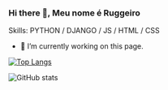 ### Hi there 👋, Meu nome é Ruggeiro

<!--
**guero-comec/guero-comec** is a ✨ _special_ ✨ repository because its `README.md` (this file) appears on your GitHub profile.

Here are some ideas to get you started:

- 🔭 I’m currently working on ...
- 🌱 I’m currently learning ...
- 👯 I’m looking to collaborate on ...
- 🤔 I’m looking for help with ...
- 💬 Ask me about ...
- 📫 How to reach me: ...
- 😄 Pronouns: ...
- ⚡ Fun fact: ...
-->

Skills: PYTHON / DJANGO / JS / HTML / CSS

- 🔭 I’m currently working on this page. 


[![Top Langs](https://github-readme-stats.vercel.app/api/top-langs/?username=guero-comec)](https://github.com/anuraghazra/github-readme-stats)

![GitHub stats](https://github-readme-stats.vercel.app/api?username=guero-comec&show_icons=true)  

